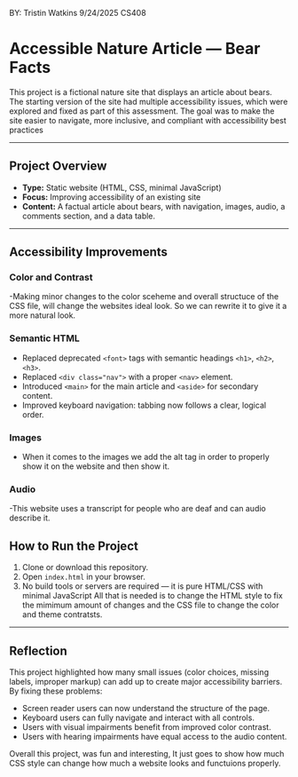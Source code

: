 BY: Tristin Watkins
9/24/2025
CS408 

# Accessible Nature Article — Bear Facts

This project is a fictional nature site that displays an article about bears.  
The starting version of the site had multiple accessibility issues, which were explored and fixed as part of this assessment. The goal was to make the site easier to navigate, more inclusive, and compliant with accessibility best practices

---

## Project Overview

- **Type:** Static website (HTML, CSS, minimal JavaScript)
- **Focus:** Improving accessibility of an existing site
- **Content:** A factual article about bears, with navigation, images, audio, a comments section, and a data table.

---

## Accessibility Improvements

### Color and Contrast
-Making minor changes to the color sceheme and overall structuce of the CSS file, will change the websites ideal look. So we can rewrite it to give it a more natural look.

### Semantic HTML
- Replaced deprecated `<font>` tags with semantic headings `<h1>`, `<h2>`, `<h3>`.
- Replaced `<div class="nav">` with a proper `<nav>` element.
- Introduced `<main>` for the main article and `<aside>` for secondary content.
- Improved keyboard navigation: tabbing now follows a clear, logical order.

### Images
- When it comes to the images we add the alt tag in order to properly show it on the website and then show it.

### Audio
-This website uses a transcript for people who are deaf and can audio describe it.

## How to Run the Project
1. Clone or download this repository.
2. Open `index.html` in your browser.
3. No build tools or servers are required — it is pure HTML/CSS with minimal JavaScript All that is needed is to change the HTML style to fix the mimimum amount of changes and the CSS file to change the color and theme contratsts.

---

## Reflection
This project highlighted how many small issues (color choices, missing labels, improper markup) can add up to create major accessibility barriers. By fixing these problems:
- Screen reader users can now understand the structure of the page.
- Keyboard users can fully navigate and interact with all controls.
- Users with visual impairments benefit from improved color contrast.
- Users with hearing impairments have equal access to the audio content.

Overall this project, was fun and interesting, It just goes to show how much CSS style can change how much a website looks and functuions properly.
